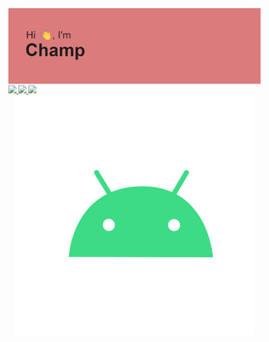 <img src="header-banner.png">


<a href="https://github.com/champnc">
  <img height="180em" src="https://github-readme-stats.vercel.app/api?username=champnc&theme=dark&show_icons=true" />
  <img height="180em" src="https://github-readme-stats.vercel.app/api/top-langs/?username=champnc&theme=dark&layout=compact" />
  <img height="180em" src="https://github-readme-streak-stats.herokuapp.com?user=champnc&theme=dracula&date_format=M%20j%5B%2C%20Y%5D&sideNums=FFFFFF&currStreakLabel=FFFFFF&sideLabels=B7B7B7&background=151515" />
</a>
<div align="center">
  <img src="android-gif-wo-bg.gif">
<div>
